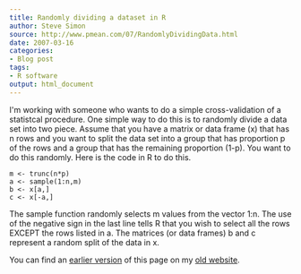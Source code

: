 ```yaml
---
title: Randomly dividing a dataset in R
author: Steve Simon
source: http://www.pmean.com/07/RandomlyDividingData.html
date: 2007-03-16
categories:
- Blog post
tags:
- R software
output: html_document
---
```


I'm working with someone who wants to do a simple cross-validation of a statistcal procedure. One simple way to do this is to randomly divide a data set into two piece. Assume that you have a matrix or data frame (x) that has n rows and you want to split the data set into a group that has proportion p of the rows and a group that has the remaining proportion (1-p). You want to do this randomly. Here is the code in R to do this.

```{}
m <- trunc(n*p)
a <- sample(1:n,m)
b <- x[a,]
c <- x[-a,]
```

The sample function randomly selects m values from the vector 1:n. The use of the negative sign in the last line tells R that you wish to select all the rows EXCEPT the rows listed in a. The matrices (or data frames) b and c represent a random split of the data in x.

You can find an [earlier version][sim1] of this page on my [old website][sim2].

[sim1]: http://www.pmean.com/07/RandomlyDividing.html
[sim2]: http://www.pmean.com
